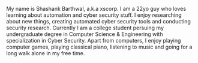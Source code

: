 My name is Shashank Barthwal, a.k.a xscorp.
I am a 22yo guy who loves learning about automation and cyber security stuff. I enjoy researching about new things, creating automated cyber security tools and conducting security research.
Currently I am a college student persuing my undergraduate degree in Computer Science & Engineering with specialization in Cyber Security.
Apart from computers, I enjoy playing computer games, playing classical piano, listening to music and going for a long walk alone in my free time.
